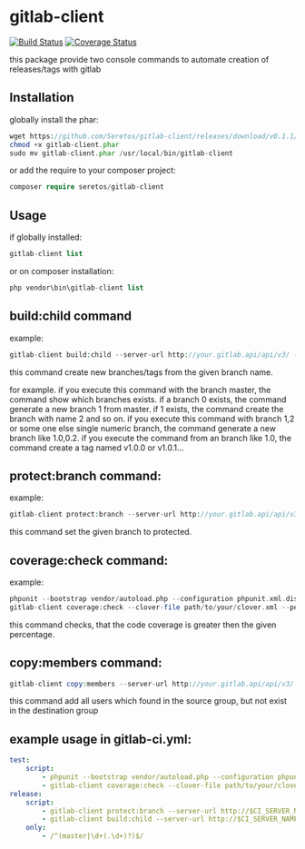 gitlab-client
=============

[![Build Status](https://travis-ci.org/Seretos/gitlab-client.svg?branch=master)](https://travis-ci.org/Seretos/gitlab-client)
[![Coverage Status](https://coveralls.io/repos/github/Seretos/gitlab-client/badge.svg)](https://coveralls.io/github/Seretos/gitlab-client)

this package provide two console commands to automate creation of releases/tags with gitlab

Installation
------------

globally install the phar:

```php
wget https://github.com/Seretos/gitlab-client/releases/download/v0.1.1/gitlab-client.phar
chmod +x gitlab-client.phar
sudo mv gitlab-client.phar /usr/local/bin/gitlab-client
```

or add the require to your composer project:

```php
composer require seretos/gitlab-client
```

Usage
-----
if globally installed:

```php
gitlab-client list
```

or on composer installation:

```php
php vendor\bin\gitlab-client list
```

build:child command
-------------------

example:

```php
gitlab-client build:child --server-url http://your.gitlab.api/api/v3/ --auth-token yourUserToken --repository yourRepositoryName --branch yourBranch
```

this command create new branches/tags from the given branch name.

for example. if you execute this command with the branch master, the command show which branches exists. if a branch 0 exists,
the command generate a new branch 1 from master. if 1 exists, the command create the branch with name 2 and so on.
if you execute this command with branch 1,2 or some one else single numeric branch, the command generate a new branch like 1.0,0.2.
if you execute the command from an branch like 1.0, the command create a tag named v1.0.0 or v1.0.1...

protect:branch command:
-----------------------

example:

```php
gitlab-client protect:branch --server-url http://your.gitlab.api/api/v3/ --auth-token yourUserToken --repository yourRepositoryName --branch yourBranch
```

this command set the given branch to protected.

coverage:check command:
-----------------------

example:

```php
phpunit --bootstrap vendor/autoload.php --configuration phpunit.xml.dist --coverage-clover build/logs/clover.xml
gitlab-client coverage:check --clover-file path/to/your/clover.xml --percentage 100
```

this command checks, that the code coverage is greater then the given percentage.

copy:members command:
---------------------

```php
gitlab-client copy:members --server-url http://your.gitlab.api/api/v3/ --auth-token yourUserToken --source-group yourSourceGroup --destination-group yourDestinationGroup
```

this command add all users which found in the source group, but not exist in the destination group

example usage in gitlab-ci.yml:
------------------------------

```yml
test:
    script:
        - phpunit --bootstrap vendor/autoload.php --configuration phpunit.xml.dist --coverage-clover build/logs/clover.xml
        - gitlab-client coverage:check --clover-file path/to/your/clover.xml --percentage 100
release:
    script:
        - gitlab-client protect:branch --server-url http://$CI_SERVER_NAME/api/v3/ --auth-token yourToken --repository $CI_PROJECT_NAME --branch $CI_BUILD_REF_NAME
        - gitlab-client build:child --server-url http://$CI_SERVER_NAME/api/v3/ --auth-token yourToken --repository $CI_PROJECT_NAME --branch $CI_BUILD_REF_NAME
    only:
        - /^(master|\d+(.\d+)?)$/
```
